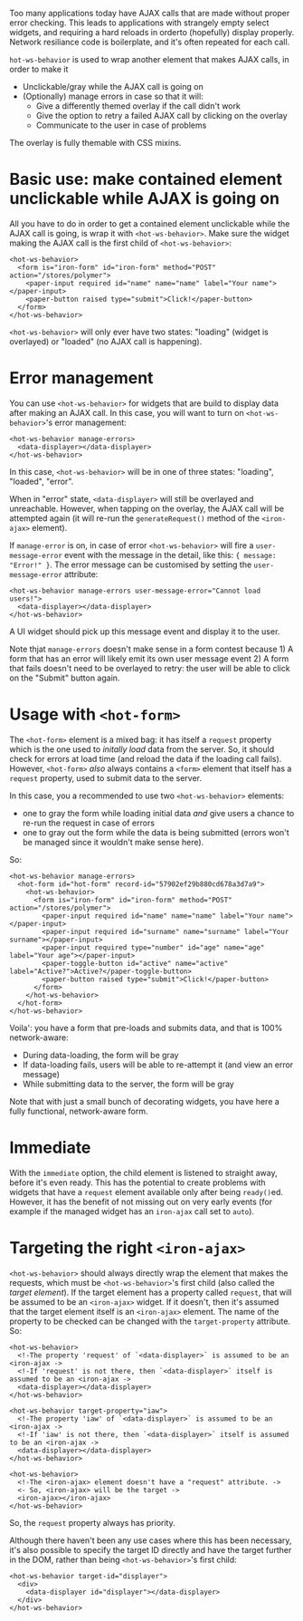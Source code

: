 Too many applications today have AJAX calls that are made without proper error checking. This leads to applications with strangely empty select widgets, and requiring a hard reloads in orderto (hopefully) display properly. Network resiliance code is boilerplate, and it's often repeated for each call.

`hot-ws-behavior` is used to wrap another element that makes AJAX calls, in order to make it

* Unclickable/gray while the AJAX call is going on
* (Optionally) manage errors in case so that it will:
  * Give a differently themed overlay if the call didn't work
  * Give the option to retry a failed AJAX call by clicking on the overlay
  * Communicate to the user in case of problems

The overlay is fully themable with CSS mixins.

# Basic use: make contained element unclickable while AJAX is going on

All you have to do in order to get a contained element unclickable while the AJAX call is going, is wrap it with `<hot-ws-behavior>`. Make sure the widget making the AJAX call is the first child of `<hot-ws-behavior>`:

    <hot-ws-behavior>
      <form is="iron-form" id="iron-form" method="POST" action="/stores/polymer">
        <paper-input required id="name" name="name" label="Your name"></paper-input>
        <paper-button raised type="submit">Click!</paper-button>
      </form>
    </hot-ws-behavior>

`<hot-ws-behavior>` will only ever have two states: "loading" (widget is overlayed) or "loaded" (no AJAX call is happening).

# Error management

You can use `<hot-ws-behavior>` for widgets that are build to display data after making an AJAX call. In this case, you will want to turn on `<hot-ws-behavior>`'s error management:

    <hot-ws-behavior manage-errors>
      <data-displayer></data-displayer>
    </hot-ws-behavior>

In this case, `<hot-ws-behavior>` will be in one of three states: "loading", "loaded", "error".

When in "error" state, `<data-displayer>` will still be overlayed and unreachable. However, when tapping on the overlay, the AJAX call will be attempted again (it will re-run the `generateRequest()` method of the `<iron-ajax>` element).

If `manage-error` is on, in case of error `<hot-ws-behavior>` will fire a `user-message-error` event with the message in the detail, like this: `{ message: "Error!" }`. The error message can be customised by setting the `user-message-error` attribute:

    <hot-ws-behavior manage-errors user-message-error="Cannot load users!">
      <data-displayer></data-displayer>
    </hot-ws-behavior>

A UI widget should pick up this message event and display it to the user.

Note thjat `manage-errors` doesn't make sense in a form contest because 1) A form that has an error will likely emit its own user message event 2) A form that fails doesn't need to be overlayed to retry: the user will be able to click on the "Submit" button again.

# Usage with `<hot-form>`

The `<hot-form>` element is a mixed bag: it has itself a `request` property which is the one used to _initally load_ data from the server. So, it should check for errors at load time (and reload the data if the loading call fails). However, `<hot-form>` _also_ always contains a `<form>` element that itself has a `request` property, used to submit data to the server.

In this case, you a recommended to use two `<hot-ws-behavior>` elements:

* one to gray the form while loading initial data _and_ give users a chance to re-run the request in case of errors
* one to gray out the form while the data is being submitted (errors won't be managed since it wouldn't make sense here).

So:

    <hot-ws-behavior manage-errors>
      <hot-form id="hot-form" record-id="57902ef29b880cd678a3d7a9">
        <hot-ws-behavior>
          <form is="iron-form" id="iron-form" method="POST" action="/stores/polymer">
            <paper-input required id="name" name="name" label="Your name"></paper-input>
            <paper-input required id="surname" name="surname" label="Your surname"></paper-input>
            <paper-input required type="number" id="age" name="age" label="Your age"></paper-input>
            <paper-toggle-button id="active" name="active" label="Active?">Active?</paper-toggle-button>
            <paper-button raised type="submit">Click!</paper-button>
          </form>
        </hot-ws-behavior>
      </hot-form>
    </hot-ws-behavior>

Voila': you have a form that pre-loads and submits data, and that is 100% network-aware:

* During data-loading, the form will be gray
* If data-loading fails, users will be able to re-attempt it (and view an error message)
* While submitting data to the server, the form will be gray

Note that with just a small bunch of decorating widgets, you have here a fully functional, network-aware form.

# Immediate

With the `immediate` option, the child element is listened to straight away, before it's even ready. This has the potential to create problems with widgets that have a `request` element available only after being `ready()`ed. However, it has the benefit of not missing out on very early events (for example if the managed widget has an `iron-ajax` call set to `auto`).

# Targeting the right `<iron-ajax>`

`<hot-ws-behavior>` should always directly wrap the element that makes the requests, which must be `<hot-ws-behavior>`'s first child (also called the _target element_).
If the target element has a property called `request`, that will be assumed to be an `<iron-ajax>` widget. If it doesn't, then it's assumed that the target element itself is an `<iron-ajax>` element. The name of the property to be checked can be changed with the `target-property` attribute.
So:

    <hot-ws-behavior>
      <!-The property 'request' of `<data-displayer>` is assumed to be an <iron-ajax ->
      <!-If 'request' is not there, then `<data-displayer>` itself is assumed to be an <iron-ajax ->
      <data-displayer></data-displayer>
    </hot-ws-behavior>

    <hot-ws-behavior target-property="iaw">
      <!-The property 'iaw' of `<data-displayer>` is assumed to be an <iron-ajax ->
      <!-If 'iaw' is not there, then `<data-displayer>` itself is assumed to be an <iron-ajax ->
      <data-displayer></data-displayer>
    </hot-ws-behavior>

    <hot-ws-behavior>
      <!-The <iron-ajax> element doesn't have a "request" attribute. ->
      <- So, <iron-ajax> will be the target ->
      <iron-ajax></iron-ajax>
    </hot-ws-behavior>

So, the `request` property always has priority.

Although there haven't been any use cases where this has been necessary, it's also possible to specify the target ID directly and have the target further in the DOM, rather than being `<hot-ws-behavior>`'s first child:

    <hot-ws-behavior target-id="displayer">
      <div>
        <data-displayer id="displayer"></data-displayer>
      </div>
    </hot-ws-behavior>

